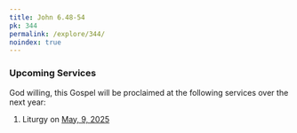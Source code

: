 ```yaml
---
title: John 6.48-54
pk: 344
permalink: /explore/344/
noindex: true
---
```


### Upcoming Services

God willing, this Gospel will be proclaimed at the following services over the next year:


1. Liturgy on [May,  9, 2025](https://orthocal.info/readings/gregorian/2025/05/09/)
